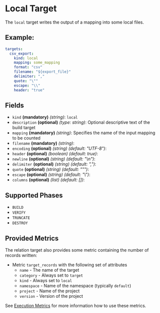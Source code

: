 # Local Target

The `local` target writes the output of a mapping into some local files.

## Example:
```yaml
targets:
  csv_export:
    kind: local
    mapping: some_mapping
    format: "csv"
    filename: "${export_file}"
    delimiter: ","
    quote: "\""
    escape: "\\"
    header: "true"
```

## Fields
 * `kind` **(mandatory)** *(string)*: `local`
 * `description` **(optional)** *(type: string)*:
  Optional descriptive text of the build target
 * `mapping` **(mandatory)** *(string)*:
 Specifies the name of the input mapping to be counted
 * `filename` **(mandatory)** *(string)*:
 * `encoding` **(optional)** *(string)* *(default: "UTF-8")*: 
 * `header` **(optional)** *(boolean)* *(default: true)*: 
 * `newline` **(optional)** *(string)* *(default: "\n")*: 
 * `delimiter` **(optional)** *(string)* *(default: ",")*: 
 * `quote` **(optional)** *(string)* *(default: "\"")*: 
 * `escape` **(optional)** *(string)* *(default: "\\")*: 
 * `columns` **(optional)** *(list)* *(default: [])*: 


## Supported Phases
* `BUILD`
* `VERIFY`
* `TRUNCATE`
* `DESTROY`


## Provided Metrics
The relation target also provides some metric containing the number of records written:

* Metric `target_records` with the following set of attributes
    - `name` - The name of the target
    - `category` - Always set to `target`
    - `kind` - Always set to `local`
    - `namespace` - Name of the namespace (typically `default`)
    - `project` - Name of the project
    - `version` - Version of the project

See [Execution Metrics](../../cookbook/metrics.md) for more information how to use these metrics.
